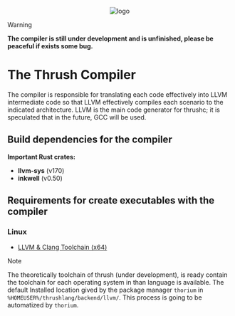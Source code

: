 <p align="center">
  <img src= "https://github.com/thrushlang/thrushc/blob/master/assets/thrush.png" alt= "logo" style= "width: 2hv; height: 2hv;"> </img>
</p>

> [!WARNING]  
> **The compiler is still under development and is unfinished, please be peaceful if exists some bug.**

# The Thrush Compiler 

The compiler is responsible for translating each code effectively into LLVM intermediate code so that LLVM effectively compiles each scenario to the indicated architecture. LLVM is the main code generator for thrushc; it is speculated that in the future, GCC will be used.

## Build dependencies for the compiler 

**Important Rust crates:**

- **llvm-sys** (v170)
- **inkwell** (v0.50)
  
## Requirements for create executables with the compiler

### Linux

- [LLVM & Clang Toolchain (x64)](https://github.com/thrushlang/toolchains/releases/download/Toolchains/thrushlang-toolchain-linux-x64-v1.0.0.tar.gz)

> [!NOTE]  
> The theoretically toolchain of thrush (under development), is ready contain the toolchain for each operating system in than language is available. The default Installed location gived by the package manager `thorium` in `%HOMEUSER%/thrushlang/backend/llvm/`. This process is going to be automatized by `thorium`.

